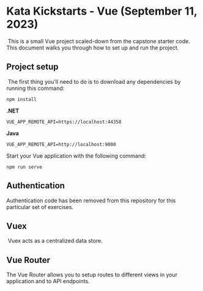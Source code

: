 # Kata Kickstarts - Vue (September 11, 2023)
​
This is a small Vue project scaled-down from the capstone starter code. This document walks you through how to set up and run the project.
​
## Project setup
​
The first thing you'll need to do is to download any dependencies by running this command:
​
```
npm install
```

**.NET**
```
VUE_APP_REMOTE_API=https://localhost:44358
```

**Java**
```
VUE_APP_REMOTE_API=http://localhost:9000
```

Start your Vue application with the following command:
​
```
npm run serve
```

## Authentication

Authentication code has been removed from this repository for this particular set of exercises.
​
## Vuex
​
Vuex acts as a centralized data store.
​

## Vue Router

The Vue Router allows you to setup routes to different views in your application and to API endpoints.